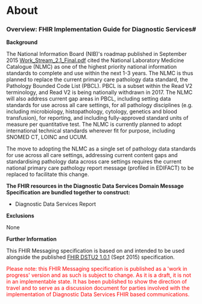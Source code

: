 # About #

### Overview: FHIR Implementation Guide for Diagnostic Services#


**Background**


The National Information Board (NIB)'s roadmap published in September 2015 [Work_Stream_2.1_Final.pdf] cited the National Laboratory Medicine Catalogue (NLMC) as one of the highest priority national information standards to complete and use within the next 1-3 years.
The NLMC is thus planned to replace the current primary care pathology data standard, the Pathology Bounded Code List (PBCL). PBCL is a subset within the Read V2 terminology, and Read V2 is being nationally withdrawn in 2017.  The NLMC will also address current gap areas in PBCL, including setting data standards for use across all care settings, for all pathology disciplines (e.g. including microbiology, histopathology, cytology, genetics and blood transfusion), for reporting, and including fully-approved standard units of measure per quantitative test.  The NLMC is currently planned to adopt international technical standards wherever fit for purpose, including SNOMED CT, LOINC and UCUM.

The move to adopting the NLMC as a single set of pathology data standards for use across all care settings, addressing current content gaps and standardising pathology data across care settings requires the current national primary care pathology report message (profiled in EDIFACT) to be replaced to facilitate this change. 
 

**The FHIR resources in the Diagnostic Data Services Domain Message Specification are bundled together to construct:**

-	Diagnostic Data Services Report

**Exclusions**

None


**Further Information**

This FHIR Messaging specification is based on and intended to be used alongside the published [FHIR DSTU2 1.0.1] (Sept 2015) specification. 

<font color="red">Please note: this FHIR Messaging specification is published as a 'work in progress' version and as such is subject to change.  As it is a draft, it is not in an implementable state. It has been published to show the direction of travel and to serve as a discussion document for parties involved with the implementation of Diagnostic Data Services FHIR based communications.</font>

[FHIR DSTU2 1.0.1]: http://hl7.org/fhir/index.html


[Work_Stream_2.1_Final.pdf]: https://www.gov.uk/government/uploads/system/uploads/attachment_data/file/465064/Work_Stream_2.1_Final.pdf

